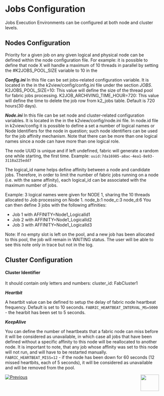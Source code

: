 # Jobs Configuration

Jobs Execution Environments can be configured at both node and cluster levels.


## Nodes Configuration
Priority for a given job on any given logical and physical node can be defined within the node configuration file.
For example: it is possible to define that node X will handle a maximum of 10 threads in parallel by setting the #K2JOBS_POOL_SIZE variable to 10 in the 

***Config.ini***
In this file can be set jobs-related configuration variable. It is located in the in the k2view/config/config.ini file under the section *JOBS*.
K2JOBS_POOL_SIZE=10: This value will define the size of the thread pool for fabric jobs processing. 
K2JOB_ARCHIVING_TIME_HOUR=720: This value will define the time to delete the job row from k2_jobs table. Default is 720 hours(30 days).


***Node.ini***
In this file can be set node and cluster-related configuration variables. It is located in the in the k2view/config/node.ini file.
In node.id file in k2view/config it is possible to define a set a number of logical names or Node Identifiers for the node in question; such node identifiers can be used for the job affinity mechanism. Note that there can be more than one logical names since a node can have more than one logical role.

The node UUID is unique and if left undefined, fabric will generate a random one while starting, the first time.
Example: ```uuid:7da16985-a8ac-4ea1-8e93-3118a225edd7```

The logical_id name helps define affinity between a node and candidate jobs. Therefore, in order to limit the number of fabric jobs running on a node (i.e. with the same affinity), each logical_id can be associated with the maximum number of jobs.

Example:
3 logical names were given for NODE 1, sharing the 10 threads allocated to Job processing on Node 1. 
node_b:1
node_c:3
node_d:6
You can then define 3 jobs with the following affinities:
- Job 1 with AFFINITY=Node1_LogicalId1
- Job 2 with AFFINITY=Node1_LogicalId2
- Job 3 with AFFINITY=Node1_LogicalId3

Note: If no empty slot is left on the pool, and a new job has been allocated to this pool, the job will remain in WAITING status. The user will be able to see this note only in trace but not in the log.


## Cluster Configuration

#### Cluster Identifier

It should contain only letters and numbers:
cluster_id: FabCluster1


***Heartbit***

A heartbit value can be defined to setup the delay of fabric node heartbeat frequency. Default is set to 10 seconds.
```FABRIC_HEARTBEAT_INTERVAL_MS=5000``` - the hearbit has been set to 5 seconds.

***KeepAlive***

You can define the number of heartbeats that a fabric node can miss before it will be considered as unavailable, in which case all jobs that have been defined without a specific affinity to this node will be reallocated to another node. It is important to note, that any job whose affinity was set to this node will not run, and will have to be restarted manually.
```FABRIC_HEARTBEAT_MISS=12``` - if the node has been down for 60 seconds (12 missed heartbits, each of 5 seconds), it will be considered as unavailable and will be removed from the pool.


[![Previous](/articles/images/Previous.png)](/articles/20_jobs_and_batch_services/05_jobs_table_fields.md)[<img align="right" width="60" height="54" src="/articles/images/Next.png">](/articles/20_jobs_and_batch_services/07_jobs_examples.md)

